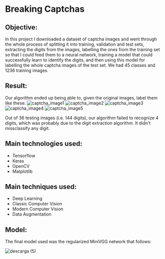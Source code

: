 # Breaking Captchas

## Objective:
In this project I downloaded a dataset of captcha images and went through the whole process of splitting it into training, validation and test sets, extracting the digits from the images, labelling the ones from the training set so that I could feed them to a neural network, training a model that could successfully learn to identify the digits, and then using this model for labelling the whole captcha images of the test set. We had 45 classes and 1236 training images.

## Result:
Our algorithm ended up being able to, given the original images, label them like these:
![captcha_image1](https://user-images.githubusercontent.com/70718425/104241021-4f0ee500-545d-11eb-8a14-bcd5dd128762.png)
![captcha_image2](https://user-images.githubusercontent.com/70718425/104241064-5cc46a80-545d-11eb-9b2c-aef2a6ab581c.png)
![captcha_image3](https://user-images.githubusercontent.com/70718425/104241067-5e8e2e00-545d-11eb-8b15-1a65c996b2de.png)
![captcha_image4](https://user-images.githubusercontent.com/70718425/104241071-6057f180-545d-11eb-9cbf-dace772dec32.png)
![captcha_image5](https://user-images.githubusercontent.com/70718425/104241077-62ba4b80-545d-11eb-9c28-9d09d27b464e.png)


Out of 36 testing images (i.e. 144 digits), our algorithm failed to recognize 4 digits, which was probably due to the digit extraction algorithm. It didn't missclassify any digit.

## Main technologies used:

* Tensorflow
* Keras
* OpenCV
* Matplotlib

## Main techniques used:

* Deep Learning
* Classic Computer Vision
* Modern Computer Vision
* Data Augmentation

## Model:

The final model used was the regularized MiniVGG network that follows:

![descarga (5)](https://user-images.githubusercontent.com/70718425/104295439-c033b400-54c0-11eb-9f96-b9a47f93926d.png)

        
